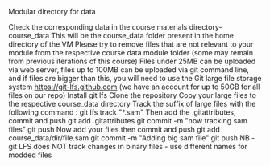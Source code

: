 Modular directory for data

Check the corresponding data in the course materials directory- course_data
This will be the course_data folder present in the home directory of the VM
Please try to remove files that are not relevant to your module from the respective course data module folder (some may remain from previous iterations of this course) 
Files under 25MB can be uploaded via web server, files up to 100MB can be uploaded via git command line, and if files are bigger than this, you will need to use the Git large file storage system https://git-lfs.github.com (we have an account for up to 50GB for all files on our repo)
Install git lfs 
Clone the repository
Copy your large files to the respective course_data directory
Track the suffix of large files with the following command :
git lfs track "*.sam"
Then add the .gitattributes, commit and push 
git add .gitattributes
git commit -m "now tracking sam files"
git push
Now add your files then commit and push
git add course_data/dir/file.sam
git commit -m "Adding big sam file"
git push
NB - git LFS does NOT track changes in binary files - use different names for modded files

